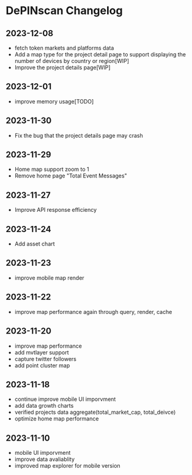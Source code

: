 # DePINscan Changelog
## 2023-12-08
- fetch token markets and platforms data
- Add a map type for the project detail page to support displaying the number of devices by country or region[WIP]
- Improve the project details page[WIP]

## 2023-12-01
- improve memory usage[TODO]

## 2023-11-30
- Fix the bug that the project details page may crash

## 2023-11-29
- Home map support zoom to 1
- Remove home page "Total Event Messages"

## 2023-11-27
- Improve API response efficiency

## 2023-11-24
- Add asset chart

## 2023-11-23
- improve mobile map render

## 2023-11-22
- improve map performance again through query, render, cache

## 2023-11-20
- improve map performance
- add mvtlayer support
- capture twitter followers
- add point cluster map

## 2023-11-18
- continue improve mobile UI imporvment
- add data growth charts
- verified projects data aggregate(total_market_cap, total_deivce)
- optimize home map performance

## 2023-11-10
- mobile UI imporvment
- improve data avaliablity
- improved map explorer for mobile version

